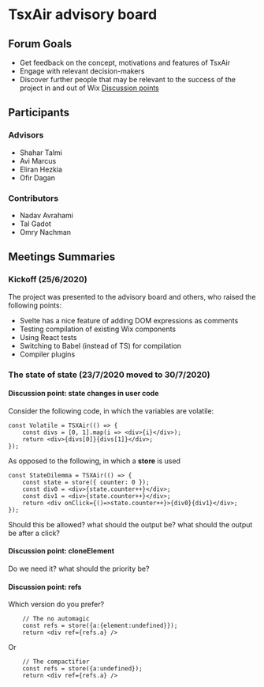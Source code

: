# TsxAir advisory board

## Forum Goals
- Get feedback on the concept, motivations and features of TsxAir
- Engage with relevant decision-makers
- Discover further people that may be relevant to the success of the project in and out of Wix
[Discussion points](discussion.point.md)

## Participants

### Advisors
- Shahar Talmi
- Avi Marcus
- Eliran Hezkia
- Ofir Dagan

### Contributors
- Nadav Avrahami
- Tal Gadot
- Omry Nachman

## Meetings Summaries

### Kickoff (25/6/2020)
The project was presented to the advisory board and others, who raised the following points:
- Svelte has a nice feature of adding DOM expressions as comments
- Testing compilation of existing Wix components 
- Using React tests
- Switching to Babel (instead of TS) for compilation
- Compiler plugins

### The state of state (23/7/2020 moved to 30/7/2020)
#### Discussion point: state changes in user code
Consider the following code, in which the variables are volatile:
```tsx
const Volatile = TSXAir(() => {
    const divs = [0, 1].map(i => <div>{i}</div>);
    return <div>{divs[0]}{divs[1]}</div>;
});
```
As opposed to the following, in which a **store** is used
```tsx
const StateDilemma = TSXAir(() => {
    const state = store({ counter: 0 });
    const div0 = <div>{state.counter++}</div>;
    const div1 = <div>{state.counter++}</div>;
    return <div onClick={()=>state.counter++}>{div0}{div1}</div>;
});
```
Should this be allowed? what should the output be? what should the output be after a click?
#### Discussion point: cloneElement
Do we need it? what should the priority be?
#### Discussion point: refs
Which version do you prefer?
```tsx
    // The no automagic
    const refs = store({a:{element:undefined}});
    return <div ref={refs.a} />
```
Or
```tsx
    // The compactifier
    const refs = store({a:undefined});
    return <div ref={refs.a} />
```

